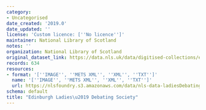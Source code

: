 ```yaml
---
category:
- Uncategorised
date_created: '2019.0'
date_updated: ''
license: 'Custom licence: [''No licence'']'
maintainer: National Library of Scotland
notes: ''
organization: National Library of Scotland
original_dataset_link: https://data.nls.uk/data/digitised-collections/edinburgh-ladies-debating-society/
records: 634
resources:
- format: '[''IMAGE'', ''METS XML'', ''XML'', ''TXT'']'
  name: '[''IMAGE'', ''METS XML'', ''XML'', ''TXT'']'
  url: https://nlsfoundry.s3.amazonaws.com/data/nls-data-ladiesDebating.zip
schema: default
title: "Edinburgh Ladies\u2019 Debating Society"
---
```

